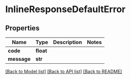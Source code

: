 # InlineResponseDefaultError

## Properties
Name | Type | Description | Notes
------------ | ------------- | ------------- | -------------
**code** | **float** |  | 
**message** | **str** |  | 

[[Back to Model list]](../README.md#documentation-for-models) [[Back to API list]](../README.md#documentation-for-api-endpoints) [[Back to README]](../README.md)


